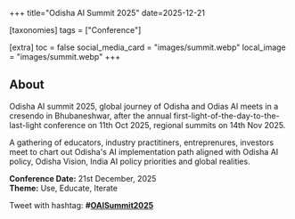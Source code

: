 +++
title="Odisha AI Summit 2025"
date=2025-12-21

[taxonomies]
tags = ["Conference"]

[extra]
toc = false
social_media_card = "images/summit.webp"
local_image = "images/summit.webp"
+++

## About

Odisha AI summit 2025, global journey of Odisha and Odias AI meets in a cresendo in Bhubaneshwar, after the annual first-light-of-the-day-to-the-last-light conference on 11th Oct 2025, regional summits on 14th Nov 2025.  

A gathering of educators, industry practitiners, entreprenures, investors meet to chart out Odisha's AI implementation path aligned with Odisha AI policy, Odisha Vision, India AI policy priorities and global realities.

**Conference Date:** 21st December, 2025  
**Theme:**  Use, Educate, Iterate

Tweet with hashtag: **#[OAISummit2025](https://x.com/hashtag/OAISummit2025)**
